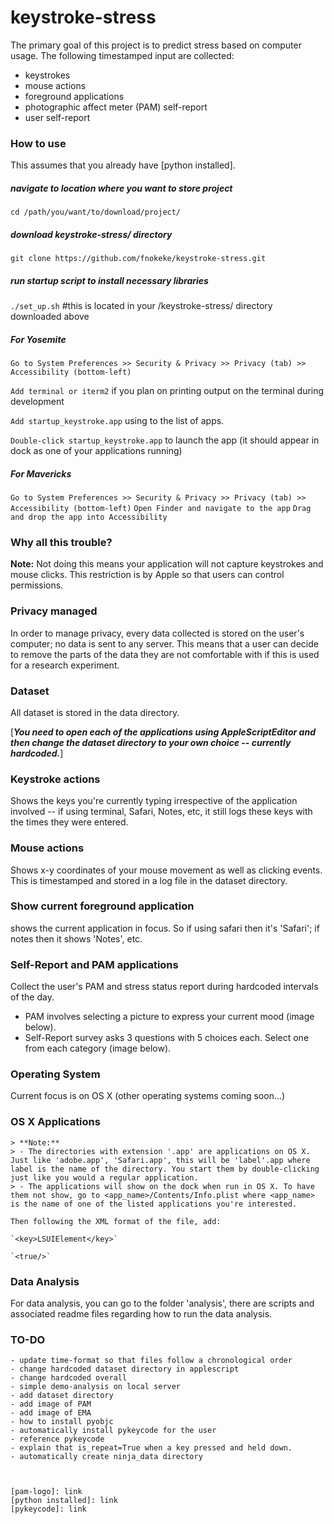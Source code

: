 # keystroke-stress
The primary goal of this project is to predict stress based on computer usage. The following timestamped input are collected:
- keystrokes 
- mouse actions
- foreground applications
- photographic affect meter (PAM) self-report 
- user self-report 


### How to use 
This assumes that you already have [python installed].

##### navigate to location where you want to store project
`cd /path/you/want/to/download/project/`

##### download keystroke-stress/ directory
`git clone https://github.com/fnokeke/keystroke-stress.git` 

##### run startup script to install necessary libraries
`./set_up.sh` #this is located in your /keystroke-stress/ directory downloaded above

##### For Yosemite
`Go to System Preferences >> Security & Privacy >> Privacy (tab) >> Accessibility (bottom-left)`

`Add terminal or iterm2` if you plan on printing output on the terminal during development

`Add startup_keystroke.app` using to the list of apps. 

`Double-click startup_keystroke.app` to launch the app (it should appear in dock as one of your applications running)


##### For Mavericks
`Go to System Preferences >> Security & Privacy >> Privacy (tab) >> Accessibility (bottom-left)`
`Open Finder and navigate to the app`
`Drag and drop the app into Accessibility`


### Why all this trouble?
**Note:** Not doing this means your application will not capture keystrokes and mouse clicks. This restriction is by Apple so that users can control permissions.
### Privacy managed
In order to manage privacy, every data collected is stored on the user's computer; no data is sent to any server. This means that a user can decide to remove the parts of the data they are not comfortable with if this is used for a research experiment.

### Dataset
All dataset is stored in the data directory.

[***You need to open each of the applications using AppleScriptEditor and then change the dataset directory to your own choice -- currently hardcoded.***]

### Keystroke actions
Shows the keys you're currently typing irrespective of the application involved -- if using terminal, Safari, Notes, etc, it still logs these keys with the times they were entered.

### Mouse actions
Shows x-y coordinates of your mouse movement as well as clicking events. This is timestamped and stored in a log file in the dataset directory.

### Show current foreground application
shows the current application in focus. So if using safari then it's 'Safari'; if notes then it shows 'Notes', etc.

### Self-Report and PAM applications
Collect the user's PAM and stress status report during hardcoded intervals of the day. 
- PAM involves selecting a picture to express your current mood (image below).
- Self-Report survey asks 3 questions with 5 choices each. Select one from each category (image below). 

### Operating System
Current focus is on OS X (other operating systems coming soon...)

### OS X Applications
    > **Note:**
    > - The directories with extension '.app' are applications on OS X. Just like 'adobe.app', 'Safari.app', this will be 'label'.app where label is the name of the directory. You start them by double-clicking just like you would a regular application.
    > - The applications will show on the dock when run in OS X. To have them not show, go to <app_name>/Contents/Info.plist where <app_name> is the name of one of the listed applications you're interested. 

    Then following the XML format of the file, add:

    `<key>LSUIElement</key>`

    `<true/>`

### Data Analysis
For data analysis, you can go to the folder 'analysis', there are scripts and associated readme files regarding how to run the data analysis.

### TO-DO
    - update time-format so that files follow a chronological order
    - change hardcoded dataset directory in applescript
    - change hardcoded overall 
    - simple demo-analysis on local server
    - add dataset directory
    - add image of PAM
    - add image of EMA
    - how to install pyobjc
    - automatically install pykeycode for the user
    - reference pykeycode
    - explain that is_repeat=True when a key pressed and held down.
    - automatically create ninja_data directory



    [pam-logo]: link
    [python installed]: link
    [pykeycode]: link
